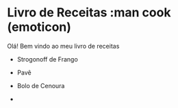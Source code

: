 # Livro de Receitas :man cook (emoticon)

Olá! Bem vindo ao meu livro de receitas

- Strogonoff de Frango

- Pavê

- Bolo de Cenoura

- 

